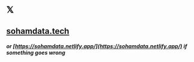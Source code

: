 # `𝕏`

## [sohamdata.tech](https://sohamdata.tech)
##### or [https://sohamdata.netlify.app/](https://sohamdata.netlify.app/) if something goes wrong
